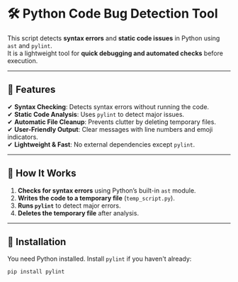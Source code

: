 # 🛠️ Python Code Bug Detection Tool

This script detects **syntax errors** and **static code issues** in Python using `ast` and `pylint`.  
It is a lightweight tool for **quick debugging and automated checks** before execution.

---

## 🚀 Features

✔ **Syntax Checking**: Detects syntax errors without running the code.  
✔ **Static Code Analysis**: Uses `pylint` to detect major issues.  
✔ **Automatic File Cleanup**: Prevents clutter by deleting temporary files.  
✔ **User-Friendly Output**: Clear messages with line numbers and emoji indicators.  
✔ **Lightweight & Fast**: No external dependencies except `pylint`.  

---

## 📌 How It Works

1. **Checks for syntax errors** using Python’s built-in `ast` module.  
2. **Writes the code to a temporary file** (`temp_script.py`).  
3. **Runs `pylint`** to detect major errors.  
4. **Deletes the temporary file** after analysis.  

---

## 🔧 Installation

You need Python installed. Install `pylint` if you haven't already:

```sh
pip install pylint
